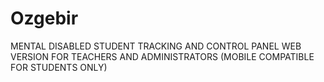 # Ozgebir
MENTAL DISABLED STUDENT TRACKING AND CONTROL PANEL WEB VERSION FOR TEACHERS AND ADMINISTRATORS (MOBILE COMPATIBLE FOR STUDENTS ONLY)
